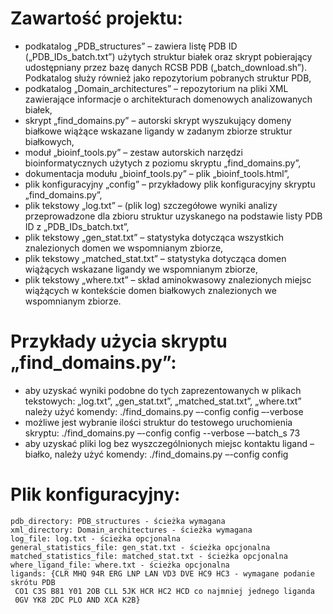 # Zawartość projektu:
- podkatalog „PDB_structures” – zawiera listę PDB ID („PDB_IDs_batch.txt”) użytych struktur białek oraz skrypt
pobierający udostępniany przez bazę danych RCSB PDB („batch_download.sh”). Podkatalog służy również jako repozytorium pobranych struktur PDB,
- podkatalog „Domain_architectures” – repozytorium na pliki XML zawierające 
informacje o architekturach domenowych analizowanych białek,
- skrypt „find_domains.py” – autorski skrypt wyszukujący domeny białkowe wiążące 
wskazane ligandy w zadanym zbiorze struktur białkowych,
- moduł „bioinf_tools.py” – zestaw autorskich narzędzi bioinformatycznych użytych z 
poziomu skryptu „find_domains.py”,
- dokumentacja modułu „bioinf_tools.py” – plik „bioinf_tools.html”,
- plik konfiguracyjny „config” – przykładowy plik konfiguracyjny skryptu 
„find_domains.py”,
- plik tekstowy „log.txt” – (plik log) szczegółowe wyniki analizy przeprowadzone dla 
zbioru struktur uzyskanego na podstawie listy PDB ID z „PDB_IDs_batch.txt”,
- plik tekstowy „gen_stat.txt” – statystyka dotycząca wszystkich znalezionych domen we 
wspomnianym zbiorze,
- plik tekstowy „matched_stat.txt” – statystyka dotycząca domen wiążących wskazane 
ligandy we wspomnianym zbiorze,
- plik tekstowy „where.txt” – skład aminokwasowy znalezionych miejsc wiążących w 
kontekście domen białkowych znalezionych we wspomnianym zbiorze.

# Przykłady użycia skryptu „find_domains.py”:
- aby uzyskać wyniki podobne do tych zaprezentowanych w plikach tekstowych: 
„log.txt”, „gen_stat.txt”, „matched_stat.txt”, „where.txt” należy użyć komendy:
./find_domains.py –-config config –-verbose
- możliwe jest wybranie ilości struktur do testowego uruchomienia skryptu:
./find_domains.py –-config config --verbose –-batch_s 73
- aby uzyskać pliki log bez wyszczególnionych miejsc kontaktu ligand – białko, należy 
użyć komendy: ./find_domains.py –-config config

# Plik konfiguracyjny:
```
pdb_directory: PDB_structures - ścieżka wymagana
xml_directory: Domain_architectures - ścieżka wymagana
log_file: log.txt - ścieżka opcjonalna
general_statistics_file: gen_stat.txt - ścieżka opcjonalna
matched_statistics_file: matched_stat.txt - ścieżka opcjonalna
where_ligand_file: where.txt - ścieżka opcjonalna
ligands: {CLR MHQ 94R ERG LNP LAN VD3 DVE HC9 HC3 - wymagane podanie skrótu PDB
 CO1 C3S B81 Y01 2OB CLL 5JK HCR HC2 HCD co najmniej jednego liganda
 0GV YK8 2DC PLO AND XCA K2B}
 ```
